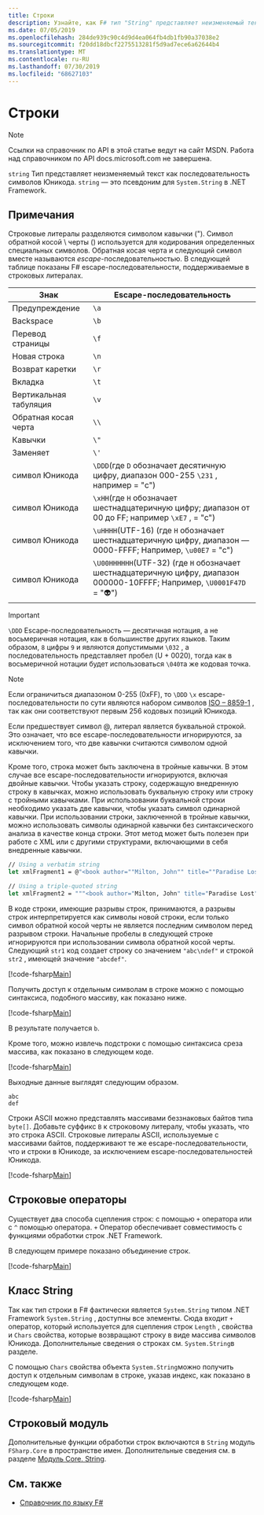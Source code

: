 ```yaml
---
title: Строки
description: Узнайте, как F# тип "String" представляет неизменяемый текст как последовательность символов Юникода.
ms.date: 07/05/2019
ms.openlocfilehash: 284de939c90c4d9d4ea064fb4db1fb90a37038e2
ms.sourcegitcommit: f20dd18dbcf2275513281f5d9ad7ece6a62644b4
ms.translationtype: MT
ms.contentlocale: ru-RU
ms.lasthandoff: 07/30/2019
ms.locfileid: "68627103"
---
```

# <a name="strings"></a>Строки

> [!NOTE]
> Ссылки на справочник по API в этой статье ведут на сайт MSDN.  Работа над справочником по API docs.microsoft.com не завершена.

`string` Тип представляет неизменяемый текст как последовательность символов Юникода. `string` — это псевдоним для `System.String` в .NET Framework.

## <a name="remarks"></a>Примечания

Строковые литералы разделяются символом кавычки ("). Символ обратной косой \\ черты () используется для кодирования определенных специальных символов. Обратная косая черта и следующий символ вместе называются *escape*-последовательностью. В следующей таблице показаны F# escape-последовательности, поддерживаемые в строковых литералах.

|Знак|Escape-последовательность|
|---------|---------------|
|Предупреждение|`\a`|
|Backspace|`\b`|
|Перевод страницы|`\f`|
|Новая строка|`\n`|
|Возврат каретки|`\r`|
|Вкладка|`\t`|
|Вертикальная табуляция|`\v`|
|Обратная косая черта|`\\`|
|Кавычки|`\"`|
|Заменяет|`\'`|
|символ Юникода|`\DDD`(где `D` обозначает десятичную цифру, диапазон 000-255 `\231` , например = "c")|
|символ Юникода|`\xHH`(где `H` обозначает шестнадцатеричную цифру; диапазон от 00 до FF; например `\xE7` , = "c")|
|символ Юникода|`\uHHHH`(UTF-16) (где `H` обозначает шестнадцатеричную цифру, диапазон — 0000-FFFF;  Например, `\u00E7` = "c")|
|символ Юникода|`\U00HHHHHH`(UTF-32) (где `H` обозначает шестнадцатеричную цифру, диапазон 000000-10FFFF;  Например, `\U0001F47D` = "👽")|

> [!IMPORTANT]
> `\DDD` Escape-последовательность — десятичная нотация, а не восьмеричная нотация, как в большинстве других языков. Таким образом, `8` цифры `9` и являются допустимыми `\032` , а последовательность представляет пробел (U + 0020), тогда как в восьмеричной нотации будет использоваться `\040`та же кодовая точка.

> [!NOTE]
> Если ограничиться диапазоном 0-255 (0xFF), то `\DDD` `\x` escape-последовательности по сути являются набором символов [ISO – 8859-1](https://en.wikipedia.org/wiki/ISO/IEC_8859-1#Code_page_layout) , так как они соответствуют первым 256 кодовых позиций Юникода.

Если предшествует символ @, литерал является буквальной строкой. Это означает, что все escape-последовательности игнорируются, за исключением того, что две кавычки считаются символом одной кавычки.

Кроме того, строка может быть заключена в тройные кавычки. В этом случае все escape-последовательности игнорируются, включая двойные кавычки. Чтобы указать строку, содержащую внедренную строку в кавычках, можно использовать буквальную строку или строку с тройными кавычками. При использовании буквальной строки необходимо указать две кавычки, чтобы указать символ одинарной кавычки. При использовании строки, заключенной в тройные кавычки, можно использовать символы одинарной кавычки без синтаксического анализа в качестве конца строки. Этот метод может быть полезен при работе с XML или с другими структурами, включающими в себя внедренные кавычки.

```fsharp
// Using a verbatim string
let xmlFragment1 = @"<book author=""Milton, John"" title=""Paradise Lost"">"

// Using a triple-quoted string
let xmlFragment2 = """<book author="Milton, John" title="Paradise Lost">"""
```

В коде строки, имеющие разрывы строк, принимаются, а разрывы строк интерпретируется как символы новой строки, если только символ обратной косой черты не является последним символом перед разрывом строки. Начальные пробелы в следующей строке игнорируются при использовании символа обратной косой черты. Следующий `str1` код создает строку со значением `"abc\ndef"` и строкой `str2` , имеющей значение `"abcdef"`.

[!code-fsharp[Main](~/samples/snippets/fsharp/lang-ref-1/snippet1001.fs)]

Получить доступ к отдельным символам в строке можно с помощью синтаксиса, подобного массиву, как показано ниже.

[!code-fsharp[Main](~/samples/snippets/fsharp/lang-ref-1/snippet1002.fs)]

В результате получается `b`.

Кроме того, можно извлечь подстроки с помощью синтаксиса среза массива, как показано в следующем коде.

[!code-fsharp[Main](~/samples/snippets/fsharp/lang-ref-1/snippet1003.fs)]

Выходные данные выглядят следующим образом.

```
abc
def
```

Строки ASCII можно представлять массивами беззнаковых байтов типа `byte[]`. Добавьте суффикс `B` к строковому литералу, чтобы указать, что это строка ASCII. Строковые литералы ASCII, используемые с массивами байтов, поддерживают те же escape-последовательности, что и строки в Юникоде, за исключением escape-последовательностей Юникода.

[!code-fsharp[Main](~/samples/snippets/fsharp/lang-ref-1/snippet1004.fs)]

## <a name="string-operators"></a>Строковые операторы

Существует два способа сцепления строк: с помощью `+` оператора или с `^` помощью оператора. `+` Оператор обеспечивает совместимость с функциями обработки строк .NET Framework.

В следующем примере показано объединение строк.

[!code-fsharp[Main](~/samples/snippets/fsharp/lang-ref-1/snippet1006.fs)]

## <a name="string-class"></a>Класс String

Так как тип строки в F# фактически является `System.String` типом .NET Framework `System.String` , доступны все элементы. Сюда входит `+` оператор, который используется для сцепления строк `Length` , свойства и `Chars` свойства, которые возвращают строку в виде массива символов Юникода. Дополнительные сведения о строках см. `System.String`в разделе.

С помощью `Chars` свойства объекта `System.String`можно получить доступ к отдельным символам в строке, указав индекс, как показано в следующем коде.

[!code-fsharp[Main](~/samples/snippets/fsharp/lang-ref-1/snippet1005.fs)]

## <a name="string-module"></a>Строковый модуль

Дополнительные функции обработки строк включаются в `String` модуль `FSharp.Core` в пространстве имен. Дополнительные сведения см. в разделе [Модуль Core. String](https://msdn.microsoft.com/visualfsharpdocs/conceptual/core.string-module-%5bfsharp%5d).

## <a name="see-also"></a>См. также

- [Справочник по языку F#](index.md)

